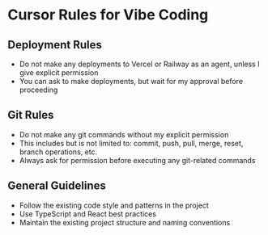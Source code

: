 # Cursor Rules for Vibe Coding

## Deployment Rules
- Do not make any deployments to Vercel or Railway as an agent, unless I give explicit permission
- You can ask to make deployments, but wait for my approval before proceeding

## Git Rules
- Do not make any git commands without my explicit permission
- This includes but is not limited to: commit, push, pull, merge, reset, branch operations, etc.
- Always ask for permission before executing any git-related commands

## General Guidelines
- Follow the existing code style and patterns in the project
- Use TypeScript and React best practices
- Maintain the existing project structure and naming conventions
